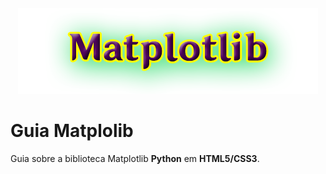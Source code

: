 <div style="text-align:center"><img src="img/titulo.png" /></div>

# Guia Matplolib
 Guia sobre a biblioteca Matplotlib **Python** em **HTML5/CSS3**.
